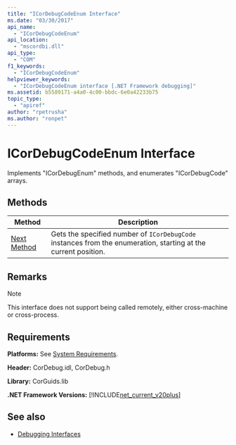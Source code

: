```yaml
---
title: "ICorDebugCodeEnum Interface"
ms.date: "03/30/2017"
api_name: 
  - "ICorDebugCodeEnum"
api_location: 
  - "mscordbi.dll"
api_type: 
  - "COM"
f1_keywords: 
  - "ICorDebugCodeEnum"
helpviewer_keywords: 
  - "ICorDebugCodeEnum interface [.NET Framework debugging]"
ms.assetid: b5589171-a4a0-4c00-bbdc-6e0a42233b75
topic_type: 
  - "apiref"
author: "rpetrusha"
ms.author: "ronpet"
---
```

# ICorDebugCodeEnum Interface

Implements "ICorDebugEnum" methods, and enumerates "ICorDebugCode" arrays.  
  
## Methods  
  
|Method|Description|  
|------------|-----------------|  
|[Next Method](../../../../docs/framework/unmanaged-api/debugging/icordebugcodeenum-next-method.md)|Gets the specified number of `ICorDebugCode` instances from the enumeration, starting at the current position.|  
  
## Remarks  
  
> [!NOTE]
>  This interface does not support being called remotely, either cross-machine or cross-process.  
  
## Requirements  
 **Platforms:** See [System Requirements](../../../../docs/framework/get-started/system-requirements.md).  
  
 **Header:** CorDebug.idl, CorDebug.h  
  
 **Library:** CorGuids.lib  
  
 **.NET Framework Versions:** [!INCLUDE[net_current_v20plus](../../../../includes/net-current-v20plus-md.md)]  
  
## See also

- [Debugging Interfaces](../../../../docs/framework/unmanaged-api/debugging/debugging-interfaces.md)
